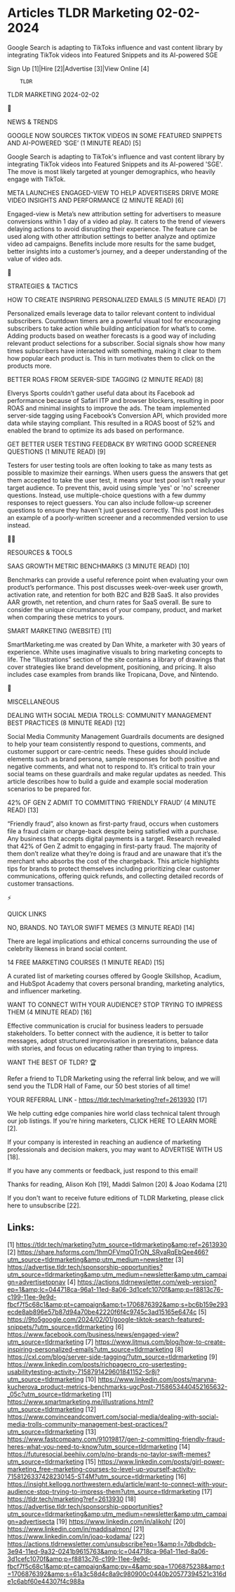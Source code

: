 # Articles TLDR Marketing 02-02-2024

Google Search is adapting to TikToks influence and vast content
library by integrating TikTok videos into Featured Snippets and its
AI-powered SGE  

Sign Up [1]|Hire [2]|Advertise [3]|View Online [4] 

		TLDR 

TLDR MARKETING 2024-02-02

📱 

NEWS & TRENDS

 GOOGLE NOW SOURCES TIKTOK VIDEOS IN SOME FEATURED SNIPPETS AND
AI-POWERED ‘SGE’ (1 MINUTE READ) [5] 

 Google Search is adapting to TikTok's influence and vast content
library by integrating TikTok videos into Featured Snippets and its
AI-powered 'SGE'. The move is most likely targeted at younger
demographics, who heavily engage with TikTok. 

 META LAUNCHES ENGAGED-VIEW TO HELP ADVERTISERS DRIVE MORE VIDEO
INSIGHTS AND PERFORMANCE (2 MINUTE READ) [6] 

 Engaged-view is Meta’s new attribution setting for advertisers to
measure conversions within 1 day of a video ad play. It caters to the
trend of viewers delaying actions to avoid disrupting their
experience. The feature can be used along with other attribution
settings to better analyze and optimize video ad campaigns. Benefits
include more results for the same budget, better insights into a
customer’s journey, and a deeper understanding of the value of video
ads. 

🚀 

STRATEGIES & TACTICS

 HOW TO CREATE INSPIRING PERSONALIZED EMAILS (5 MINUTE READ) [7] 

 Personalized emails leverage data to tailor relevant content to
individual subscribers. Countdown timers are a powerful visual tool
for encouraging subscribers to take action while building anticipation
for what’s to come. Adding products based on weather forecasts is a
good way of including relevant product selections for a subscriber.
Social signals show how many times subscribers have interacted with
something, making it clear to them how popular each product is. This
in turn motivates them to click on the products more. 

 BETTER ROAS FROM SERVER-SIDE TAGGING (2 MINUTE READ) [8] 

 Elverys Sports couldn’t gather useful data about its Facebook ad
performance because of Safari ITP and browser blockers, resulting in
poor ROAS and minimal insights to improve the ads. The team
implemented server-side tagging using Facebook’s Conversion API,
which provided more data while staying compliant. This resulted in a
ROAS boost of 52% and enabled the brand to optimize its ads based on
performance. 

 GET BETTER USER TESTING FEEDBACK BY WRITING GOOD SCREENER QUESTIONS
(1 MINUTE READ) [9] 

 Testers for user testing tools are often looking to take as many
tests as possible to maximize their earnings. When users guess the
answers that get them accepted to take the user test, it means your
test pool isn’t really your target audience. To prevent this, avoid
using simple 'yes' or 'no' screener questions. Instead, use
multiple-choice questions with a few dummy responses to reject
guessers. You can also include follow-up screener questions to ensure
they haven't just guessed correctly. This post includes an example of
a poorly-written screener and a recommended version to use instead. 

🧑‍💻 

RESOURCES & TOOLS

 SAAS GROWTH METRIC BENCHMARKS (3 MINUTE READ) [10] 

 Benchmarks can provide a useful reference point when evaluating your
own product’s performance. This post discusses week-over-week user
growth, activation rate, and retention for both B2C and B2B SaaS. It
also provides AAR growth, net retention, and churn rates for SaaS
overall. Be sure to consider the unique circumstances of your company,
product, and market when comparing these metrics to yours. 

 SMART MARKETING (WEBSITE) [11] 

 SmartMarketing.me was created by Dan White, a marketer with 30 years
of experience. White uses imaginative visuals to bring marketing
concepts to life. The “Illustrations” section of the site contains
a library of drawings that cover strategies like brand development,
positioning, and pricing. It also includes case examples from brands
like Tropicana, Dove, and Nintendo. 

🎁 

MISCELLANEOUS

 DEALING WITH SOCIAL MEDIA TROLLS: COMMUNITY MANAGEMENT BEST PRACTICES
(8 MINUTE READ) [12] 

 Social Media Community Management Guardrails documents are designed
to help your team consistently respond to questions, comments, and
customer support or care-centric needs. These guides should include
elements such as brand persona, sample responses for both positive and
negative comments, and what not to respond to. It’s critical to
train your social teams on these guardrails and make regular updates
as needed. This article describes how to build a guide and example
social moderation scenarios to be prepared for. 

 42% OF GEN Z ADMIT TO COMMITTING ‘FRIENDLY FRAUD’ (4 MINUTE READ)
[13] 

 “Friendly fraud”, also known as first-party fraud, occurs when
customers file a fraud claim or charge-back despite being satisfied
with a purchase. Any business that accepts digital payments is a
target. Research revealed that 42% of Gen Z admit to engaging in
first-party fraud. The majority of them don’t realize what they’re
doing is fraud and are unaware that it’s the merchant who absorbs
the cost of the chargeback. This article highlights tips for brands to
protect themselves including prioritizing clear customer
communications, offering quick refunds, and collecting detailed
records of customer transactions. 

⚡ 

QUICK LINKS

 NO, BRANDS. NO TAYLOR SWIFT MEMES (3 MINUTE READ) [14] 

 There are legal implications and ethical concerns surrounding the use
of celebrity likeness in brand social content. 

 14 FREE MARKETING COURSES (1 MINUTE READ) [15] 

 A curated list of marketing courses offered by Google Skillshop,
Acadium, and HubSpot Academy that covers personal branding, marketing
analytics, and influencer marketing. 

 WANT TO CONNECT WITH YOUR AUDIENCE? STOP TRYING TO IMPRESS THEM (4
MINUTE READ) [16] 

 Effective communication is crucial for business leaders to persuade
stakeholders. To better connect with the audience, it is better to
tailor messages, adopt structured improvisation in presentations,
balance data with stories, and focus on educating rather than trying
to impress. 

WANT THE BEST OF TLDR? 🏆

Refer a friend to TLDR Marketing using the referral link below, and we
will send you the TLDR Hall of Fame, our 50 best stories of all time!

YOUR REFERRAL LINK - https://tldr.tech/marketing?ref=2613930 [17]

 We help cutting edge companies hire world class technical talent
through our job listings. If you're hiring marketers, CLICK HERE TO
LEARN MORE [2]. 

If your company is interested in reaching an audience of marketing
professionals and decision makers, you may want to ADVERTISE WITH US
[18]. 

If you have any comments or feedback, just respond to this email! 

Thanks for reading, 
Alison Koh [19], Maddi Salmon [20] & Joao Kodama [21] 

If you don't want to receive future editions of TLDR Marketing,
please click here to unsubscribe [22]. 

 

Links:
------
[1] https://tldr.tech/marketing?utm_source=tldrmarketing&amp;ref=2613930
[2] https://share.hsforms.com/1hmOFVmqOTrON_SRvaRqEbQee466?utm_source=tldrmarketing&amp;utm_medium=newsletter
[3] https://advertise.tldr.tech/sponsorship-opportunities?utm_source=tldrmarketing&amp;utm_medium=newsletter&amp;utm_campaign=advertisetopnav
[4] https://actions.tldrnewsletter.com/web-version?ep=1&amp;lc=044718ca-96a1-11ed-8a06-3d1cefc1070f&amp;p=f8813c76-c199-11ee-9e9d-fbcf7f5c68c1&amp;pt=campaign&amp;t=1706876392&amp;s=bc6b159e293ecde8ab896e57b87d94a70be42220f6f4c9745c3ad15165e6474c
[5] https://9to5google.com/2024/02/01/google-tiktok-search-featured-snippets/?utm_source=tldrmarketing
[6] https://www.facebook.com/business/news/engaged-view?utm_source=tldrmarketing
[7] https://www.litmus.com/blog/how-to-create-inspiring-personalized-emails?utm_source=tldrmarketing
[8] https://cxl.com/blog/server-side-tagging/?utm_source=tldrmarketing
[9] https://www.linkedin.com/posts/richpagecro_cro-usertesting-usabilitytesting-activity-7158791429601841152-Sr8j?utm_source=tldrmarketing
[10] https://www.linkedin.com/posts/maryna-kucherova_product-metrics-benchmarks-ugcPost-7158653440452165632-_05c?utm_source=tldrmarketing
[11] https://www.smartmarketing.me/illustrations.html?utm_source=tldrmarketing
[12] https://www.convinceandconvert.com/social-media/dealing-with-social-media-trolls-community-management-best-practices/?utm_source=tldrmarketing
[13] https://www.fastcompany.com/91019817/gen-z-committing-friendly-fraud-heres-what-you-need-to-know?utm_source=tldrmarketing
[14] https://futuresocial.beehiiv.com/p/no-brands-no-taylor-swift-memes?utm_source=tldrmarketing
[15] https://www.linkedin.com/posts/girl-power-marketing_free-marketing-courses-to-level-up-yourself-activity-7158126337428230145-ST4M?utm_source=tldrmarketing
[16] https://insight.kellogg.northwestern.edu/article/want-to-connect-with-your-audience-stop-trying-to-impress-them?utm_source=tldrmarketing
[17] https://tldr.tech/marketing?ref=2613930
[18] https://advertise.tldr.tech/sponsorship-opportunities?utm_source=tldrmarketing&amp;utm_medium=newsletter&amp;utm_campaign=advertisecta
[19] https://www.linkedin.com/in/alikoh/
[20] https://www.linkedin.com/in/maddisalmon/
[21] https://www.linkedin.com/in/joao-kodama/
[22] https://actions.tldrnewsletter.com/unsubscribe?ep=1&amp;l=7dbdbdcb-3e94-11ed-9a32-0241b9615763&amp;lc=044718ca-96a1-11ed-8a06-3d1cefc1070f&amp;p=f8813c76-c199-11ee-9e9d-fbcf7f5c68c1&amp;pt=campaign&amp;pv=4&amp;spa=1706875238&amp;t=1706876392&amp;s=61a3c58d4c8a9c980900c0440b20577394521c316de1c6abf60e44307f4c988a